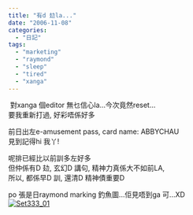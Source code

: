 ```yaml
---
title: "有d 攰la..."
date: "2006-11-08"
categories: 
  - "日記"
tags: 
  - "marketing"
  - "raymond"
  - "sleep"
  - "tired"
  - "xanga"
---
```


[](http://photo.xanga.com/abbychau/900fe88075564/photo.html) 對xanga 個editor 無乜信心la...今次竟然reset...  
要我重新打過, 好彩唔係好多

前日出左e-amusement pass, card name: ABBYCHAU  
見到記得hi 我丫!

呢排已經比以前訓多左好多  
但仲係有D 攰, 玄幻D 講句, 精神力真係大不如前LA,  
所以, 都係早D 訓, 還清D 精神債重要D

po 張是日raymond marking 釣魚圖...佢見唔到ga 可...XD  
[![Set333_01](images/z60882352.jpg)](http://photo.xanga.com/abbychau/900fe88075564/photo.html)
